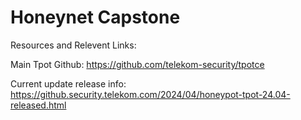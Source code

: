 # Honeynet Capstone

Resources and Relevent Links: 

Main Tpot Github: https://github.com/telekom-security/tpotce

Current update release info: https://github.security.telekom.com/2024/04/honeypot-tpot-24.04-released.html
